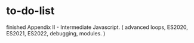# to-do-list
finished Appendix II - Intermediate Javascript. ( advanced loops, ES2020, ES2021, ES2022, debugging, modules. )